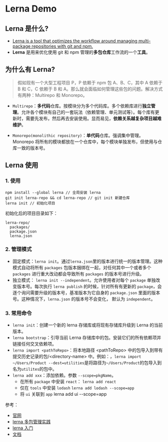 # Lerna Demo

## Lerna 是什么?

-   [Lerna is a tool that optimizes the workflow around managing multi-package repositories with git and npm.](https://lerna.js.org/)
-   **Lerna** 是用来优化使用 git 和 npm 管理的**多包仓库**工作流的一个**工具**。

## 为什么有 Lerna?

> 假如现有一个大型工程项目 P，P 依赖于 npm 包 A、B、C，其中 A 依赖于 B 和 C，C 依赖于 B 和 A。那么就会面临如何管理这些包的问题。解决方式有两种：Multirepo 和 Monorepo。

-   `Multirepo`：**多代码**仓库。按模块分为多个代码库。多个依赖库进行**独立管理**。允许各个模块有自己的一套玩法（依赖管理、单元测试等）。每个库有更新时，需要先发布，然后再去安装使用。显而易见，**依赖关系越复杂项目越难维护**。

-   `Monorepo(monolithic repository)`：**单代码**仓库。强调集中管理。Monorepo 将所有的模块都放在一个仓库中，每个模块单独发布，但使用与仓库一致的版本号。

## Lerna 使用

### 1. 使用

```git
npm install --global lerna // 全局安装 lerna
git init lerna-repo && cd lerna-repo // git init 新建仓库
lerna init // 初始化项目
```

初始化后的项目目录如下：

```
lerna-repo/
  packages/
  package.json
  lerna.json
```

### 2. 管理模式

-   固定模式：`lerna init`。通过`lerna.json`里的版本进行统一的版本管理。这种模式自动将所有 `packages` 包版本捆绑在一起，对任何其中一个或者多个 `packages` 进行重大改动都会导致所有 `packages` 的版本号进行升级。
-   独立模式： `lerna init --independent`。允许使用者对每个 `package` 单独改变版本号。每次执行 `lerna publish` 的时候，针对所有有更新的 `package`，会逐个询问需要升级的版本号，基准版本为它自身的 `package.json` 里面的版本号。这种情况下，`lerna.json` 的版本号不会变化， 默认为 `independent`。

### 3. 常用命令

-   `lerna init`：创建一个新的 lerna 存储库或将现有存储库升级到 Lerna 的当前版本。
-   `lerna bootstrap`：引导当前 Lerna 存储库中的包。安装它们的所有依赖项并链接任何交叉依赖项。
-   `lerna import <pathToRepo>`：将本地路径 \<pathToRepo> 中的包导入到带有提交历史记录的包/\<directory-name> 中。例如：，`lerna import ~/Users/Product --dest=utilities`是将路径为`~/Users/Product`的包导入到名为`utilites`的包中。
-   `lerna add xxx`：添加依赖。参数 `--scope=pkgName`。
    -   在所有 `package` 中安装 `react`： `lerna add react`
    -   仅在 `tools` 中安装 `lodash` `lerna add lodash --scope=app`
    -   将 `ui` 关联到 `app` lerna add ui --scope=app

参考：

-   [官网](https://lerna.js.org/)
-   [lerna 多包管理实践](https://juejin.cn/post/6844904194999058440#heading-0)
-   [lerna 入门](https://juejin.cn/post/6844904116477493256#heading-0)
-   [文档](https://github.com/chinanf-boy/lerna-zh)
